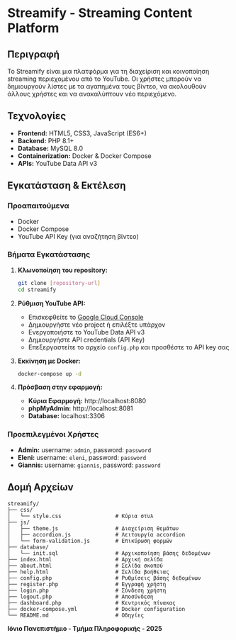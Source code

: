 # Streamify - Streaming Content Platform

## Περιγραφή
Το Streamify είναι μια πλατφόρμα για τη διαχείριση και κοινοποίηση streaming περιεχομένου από το YouTube. Οι χρήστες μπορούν να δημιουργούν λίστες με τα αγαπημένα τους βίντεο, να ακολουθούν άλλους χρήστες και να ανακαλύπτουν νέο περιεχόμενο.

## Τεχνολογίες
- **Frontend:** HTML5, CSS3, JavaScript (ES6+)
- **Backend:** PHP 8.1+
- **Database:** MySQL 8.0
- **Containerization:** Docker & Docker Compose
- **APIs:** YouTube Data API v3

## Εγκατάσταση & Εκτέλεση

### Προαπαιτούμενα
- Docker
- Docker Compose
- YouTube API Key (για αναζήτηση βίντεο)

### Βήματα Εγκατάστασης

1. **Κλωνοποίηση του repository:**
   ```bash
   git clone [repository-url]
   cd streamify
   ```

2. **Ρύθμιση YouTube API:**
   - Επισκεφθείτε το [Google Cloud Console](https://console.cloud.google.com/)
   - Δημιουργήστε νέο project ή επιλέξτε υπάρχον
   - Ενεργοποιήστε το YouTube Data API v3
   - Δημιουργήστε API credentials (API Key)
   - Επεξεργαστείτε το αρχείο `config.php` και προσθέστε το API key σας

3. **Εκκίνηση με Docker:**
   ```bash
   docker-compose up -d
   ```

4. **Πρόσβαση στην εφαρμογή:**
   - **Κύρια Εφαρμογή:** http://localhost:8080
   - **phpMyAdmin:** http://localhost:8081
   - **Database:** localhost:3306

### Προεπιλεγμένοι Χρήστες
- **Admin:** username: `admin`, password: `password`
- **Eleni:** username: `eleni`, password: `password`
- **Giannis:** username: `giannis`, password: `password`

## Δομή Αρχείων

```
streamify/
├── css/
│   └── style.css                 # Κύρια στυλ
├── js/
│   ├── theme.js                  # Διαχείριση θεμάτων
│   ├── accordion.js              # Λειτουργία accordion
│   └── form-validation.js        # Επικύρωση φορμών
├── database/
│   └── init.sql                  # Αρχικοποίηση βάσης δεδομένων
├── index.html                    # Αρχική σελίδα
├── about.html                    # Σελίδα σκοπού
├── help.html                     # Σελίδα βοήθειας
├── config.php                    # Ρυθμίσεις βάσης δεδομένων
├── register.php                  # Εγγραφή χρήστη
├── login.php                     # Σύνδεση χρήστη
├── logout.php                    # Αποσύνδεση
├── dashboard.php                 # Κεντρικός πίνακας
├── docker-compose.yml            # Docker configuration
└── README.md                     # Οδηγίες
```

**Ιόνιο Πανεπιστήμιο - Τμήμα Πληροφορικής - 2025**
